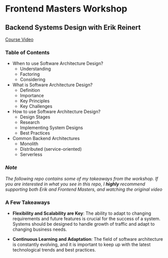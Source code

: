 # Frontend Masters Workshop

## Backend Systems Design with Erik Reinert

[Course Video](https://frontendmasters.com/workshops/backend-systems-design/)

### Table of Contents

- When to use Software Architecture Design?
  - Understanding
  - Factoring
  - Considering
- What is Software Architecture Design?
  - Definition
  - Importance
  - Key Principles
  - Key Challenges
- How to use Software Architecture Design?
  - Design Stages
  - Research
  - Implementing System Designs
  - Best Practices
- Common Backend Architectures
  - Monolith
  - Distributed (service-oriented)
  - Serverless

### *Note*

  *The following repo contains some of my takeaways from the workshop. If you are interested in what you see in this repo, I **highly** recommend supporting both Erik and Frontend Masters, and watching the original video*

### **A Few Takeaways**

- **Flexibility and Scalability are Key**: The ability to adapt to changing requirements and future features is crucial for the success of a system. Systems should be designed to handle growth of traffic and adapt to changing business needs.

- **Continuous Learning and Adaptation**: The field of software architecture is constantly evolving, and it is important to keep up with the latest technological trends and best practices.
